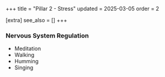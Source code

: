 +++
title = "Pillar 2 - Stress"
updated = 2025-03-05
order = 2

[extra]
see_also = []
+++


### Nervous System Regulation
- Meditation
- Walking
- Humming
- Singing

